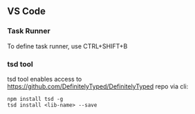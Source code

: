 ## VS Code

### Task Runner

To define task runner, use CTRL+SHIFT+B

### tsd tool

tsd tool enables access to https://github.com/DefinitelyTyped/DefinitelyTyped repo via cli:

```
npm install tsd -g
tsd install <lib-name> --save
```
